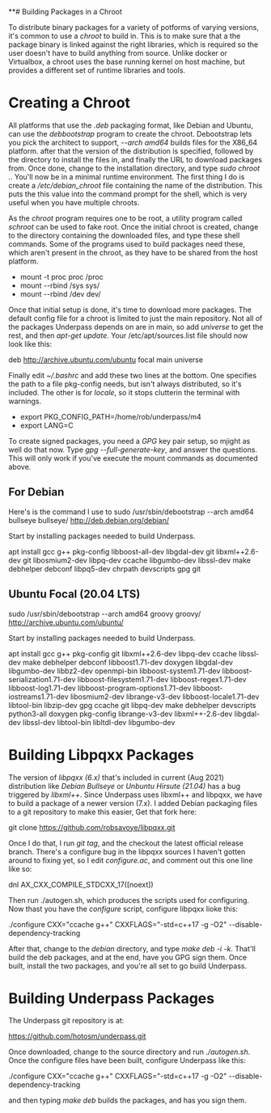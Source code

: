 **# Building Packages  in a Chroot

To distribute binary packages for a variety of potforms of varying
versions, it's common to use a *chroot* to build in. This is to make
sure that a the package binary is linked against the right libraries,
which is required so the user doesn't have to build anything from
source. Unlike docker or Virtualbox, a chroot uses the base running
kernel on host machine, but provides a different set of runtime
libraries and tools.

# Creating a Chroot

All platforms that use the *.deb* packaging format, like Debian and
Ubuntu, can use the *debbootstrap* program to create the
chroot. Debootstrap lets you pick the architect to support,
*--arch amd64* builds files for the X86_64 platform. after that the
version of the distribution is specified, followed by the directory to
install the files in, and finally the URL to download packages
from. Once done, change to the installation directory, and type *sudo
chroot .*. You'll now be in a minimal runtime environment. The first
thing I do is create a */etc/debian_chroot* file containing the name
of the distribution. This puts the this value into the command prompt
for the shell, which is very useful when you have multiple chroots.

As the *chroot* program requires one to be root, a utility program
called *schroot* can be used to fake root. Once the initial chroot is
created, change to the directory containing the downloaded files, and
type these shell commands. Some of the programs used to build packages
need these, which aren't present in the chroot, as they have to be
shared from the host platform.

- mount -t proc proc /proc
- mount --rbind /sys sys/
- mount --rbind /dev dev/

Once that initial setup is done, it's time to download more
packages. The default config file for a chroot is limited to just the
main repository. Not all of the packages Underpass depends on are in
main, so add *universe* to get the rest, and then *apt-get
update*. Your /etc/apt/sources.list file should now look like this:

deb http://archive.ubuntu.com/ubuntu focal main universe

Finally edit  *~/.bashrc* and add these two lines at the bottom. One
specifies the path to a file pkg-config needs, but isn't always
distributed, so it's included. The other is for *locale*, so it stops
clutterin the terminal with warnings.

- export PKG_CONFIG_PATH=/home/rob/underpass/m4
- export LANG=C

To create signed packages, you need a *GPG* key pair setup, so mjight
as well do that now. Type *gpg --full-generate-key*, and answer the
questions. This will only work if you've execute the mount commands as
documented above. 

## For Debian

Here's is the command I use to 
 sudo /usr/sbin/debootstrap --arch amd64 bullseye bullseye/ http://deb.debian.org/debian/

Start by installing packages needed to build Underpass.

apt install gcc g++ pkg-config libboost-all-dev libgdal-dev git
libxml++2.6-dev  git libosmium2-dev libpq-dev ccache libgumbo-dev
libssl-dev make debhelper debconf libpq5-dev chrpath devscripts gpg
git


## Ubuntu Focal (20.04 LTS)

sudo /usr/sbin/debootstrap --arch amd64 groovy groovy/ http://archive.ubuntu.com/ubuntu/

Start by installing packages needed to build Underpass.

apt install gcc g++ pkg-config git libxml++2.6-dev libpq-dev ccache libssl-dev
make debhelper debconf libboost1.71-dev doxygen libgdal-dev
libgumbo-dev libbz2-dev openmpi-bin libboost-system1.71-dev
libboost-serialization1.71-dev libboost-filesystem1.71-dev
libboost-regex1.71-dev libboost-log1.71-dev
libboost-program-options1.71-dev libboost-iostreams1.71-dev
libosmium2-dev librange-v3-dev libboost-locale1.71-dev libtool-bin
libzip-dev gpg ccache git libpq-dev make debhelper devscripts
python3-all doxygen pkg-config librange-v3-dev libxml++-2.6-dev
libgdal-dev libssl-dev libtool-bin libltdl-dev libgumbo-dev 


# Building Libpqxx Packages

The version of *libpqxx (6.x)* that's included in current (Aug 2021)
distribution like *Debian Bullseye* or *Unbuntu Hirsute (21.04)* has a bug triggered
by *libxml++*. Since Underpass uses libxml++ and libpqxx, we have to
build a package of a newer version (7.x). I added Debian packaging
files to a git repository to make this easier, Get that fork here:

git clone https://github.com/robsavoye/libpqxx.git

Once I do that, I run *git tag*, and the checkout the latest official
release branch. There's a configure bug in the libpqxx sources I
haven't gotten around to fixing yet, so I edit *configure.ac*, and
comment out this one line like so:

dnl AX_CXX_COMPILE_STDCXX_17([noext])

Then run ./autogen.sh, which produces the scripts used for
configuring. Now thast you have the *configure* script, configure
libpqxx lioke this:

./configure CXX="ccache g++" CXXFLAGS="-std=c++17 -g -O2" --disable-dependency-tracking

After that, change to the *debian* directory, and type *make deb -i
-k*. That'll build the deb packages, and at the end, have you GPG sign
them. Once built, install the two packages, and you're all set to go
build Underpass.

# Building Underpass Packages

The Underpass git repository is at:

https://github.com/hotosm/underpass.git

Once downloaded, change to the source directory and run
*./autogen.sh*. Once the configure files have been built, configure
Underpass like this:

./configure CXX="ccache g++" CXXFLAGS="-std=c++17 -g -O2" --disable-dependency-tracking

and then typing *make deb* builds the packages, and has you sign them.
